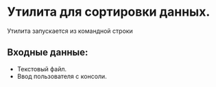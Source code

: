 # Утилита для сортировки данных.
Утилита запускается из командной строки
## Входные данные:
* Текстовый файл.
* Ввод пользователя с консоли.
